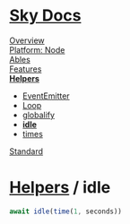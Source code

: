<!--- This idle was auto-generated using "npx sky readme" --> 

# [Sky Docs](/README.md)

[Overview](..%2F..%2Fdocs%2Foverview%2FOverview.md)   
[Platform: Node](..%2F..%2F%40node%2FPlatform%3A%20Node.md)   
[Ables](..%2F..%2Fables%2FAbles.md)   
[Features](..%2F..%2Ffeatures%2FFeatures.md)   
**[Helpers](..%2F..%2Fhelpers%2FHelpers.md)**   
* [EventEmitter](..%2F..%2Fhelpers%2FEventEmitter%2FEventEmitter.md)
* [Loop](..%2F..%2Fhelpers%2FLoop%2FLoop.md)
* [globalify](..%2F..%2Fhelpers%2Fglobalify%2Fglobalify.md)
* **[idle](..%2F..%2Fhelpers%2Fidle%2Fidle.md)**
* [times](..%2F..%2Fhelpers%2Ftimes%2Ftimes.md)
  
[Standard](..%2F..%2Fstandard%2FStandard.md)   

# [Helpers](..%2F..%2Fhelpers%2FHelpers.md) / idle

```typescript
await idle(time(1, seconds))

```